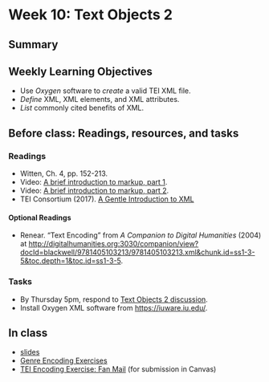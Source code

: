 # Week 10: Text Objects 2


## Summary
 

## Weekly Learning Objectives
 - Use _Oxygen_ software to _create_ a valid TEI XML file.
 - _Define_ XML, XML elements, and XML attributes.
 - _List_ commonly cited benefits of XML.

## Before class: Readings, resources, and tasks
### Readings
- Witten, Ch. 4, pp. 152-213.
- Video: [A brief introduction to markup, part 1](https://www.youtube.com/watch?v=Z2Nsq613uHk).
- Video: [A brief introduction to markup, part 2](https://www.youtube.com/watch?v=JhhKyyP0e18).
- TEI Consortium (2017). [A Gentle Introduction to XML](http://www.tei-c.org/release/doc/tei-p5-doc/en/html/SG.html)

#### Optional Readings
- Renear. “Text Encoding” from _A Companion to Digital Humanities_ (2004) at <http://digitalhumanities.org:3030/companion/view?docId=blackwell/9781405103213/9781405103213.xml&chunk.id=ss1-3-5&toc.depth=1&toc.id=ss1-3-5>.

### Tasks
- By Thursday 5pm, respond to [Text Objects 2 discussion](https://github.com/jawalsh/z652-Digital-Libraries/discussions/6).
- Install Oxygen XML software from <https://iuware.iu.edu/>.

## In class
- [slides](https://dcl.ils.indiana.edu/z652_slides/week10.html)
- [Genre Encoding Exercises](https://dcl.ils.indiana.edu/teiworkshop/genres.html)
- [TEI Encoding Exercise: Fan Mail](assignment_tei_encoding_exercise.html) (for submission in Canvas)
